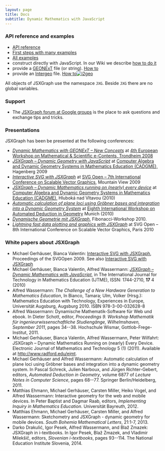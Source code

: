 ```yaml
---
layout: page
title: Docs
subtitle: Dynamic Mathematics with JavaScript
---
```

### API reference and examples

* [API reference](/docs/index.html)
* [First steps with many examples](/wiki/index.php/Documentation)
* [All examples](/wiki/index.php/Category:Examples)
* construct directly with JavaScript. In our Wiki we describe [how to do it](http://jsxgraph.uni-bayreuth.de/wiki/index.php/Documentation)
* provide a <a href="http://geonext.de" target="_blank">GEONExT</a> file (or string). [How to](http://jsxgraph.uni-bayreuth.de/wiki/index.php/Displaying_GEONExT_constructions)
* provide an <a href="http://i2geo.net/" target="_blank">Intergeo</a> file. [How to](http://jsxgraph.uni-bayreuth.de/wiki/index.php/Displaying_Intergeo_constructions)[<img class=" purwwxrngbxponrzdqjs purwwxrngbxponrzdqjs purwwxrngbxponrzdqjs purwwxrngbxponrzdqjs purwwxrngbxponrzdqjs purwwxrngbxponrzdqjs" src="http://geonext.uni-bayreuth.de/uploads/pics/Banner-Button_120x60_v2_0.png" alt="i2geo" />](http://i2geo.net)

All objects of JSXGraph use the namespace `JXG`. Beside `JXG` there are no global variables.

### Support

* The [JSXGraph forum at Google groups](https://groups.google.com/forum/#!forum/jsxgraph) is the place to ask questions and exchange tips and tricks.

### Presentations
JSXGraph has been be presented at the following conferences:

* <a href="/talks/jsxgraphMathematical_and_Scientific_e-Contents.pdf" target="_blank"><em>Dynamic Mathematics with GEONExT &#8211; New Concepts</em></a> at <a href="http://www.ntnu.no/delta/workshop/" target="_blank">4th European Workshop on Mathematical & Scientific e-Contents, Trondheim 2008</a>
* <a href="/talks/cadgme09/talk/" target="_blank"><em>JSXGraph &#8211; Dynamic Geometry with JavaScript</em></a> at <a href="http://www.risc.uni-linz.ac.at/about/conferences/cadgme2009/" target="_blank">Computer Algebra and Dynamic Geometry Systems in Mathematics Education (CADGME),</a> Hagenberg 2009
* <a href="/talks/svgopen09/presentation/index.html" target="_blank"><em>Interactive SVG with JSXGraph</em></a> at <a href="http://www.svgopen.org/2009/" target="_blank">SVG Open &#8211; 7th International Conference on Scalable Vector Graphics</a>, Mountain View 2009
* <a href="/talks/cadgme10/talk/" target="_blank"><em>JSXGraph &#8211; Dynamic Mathematics running on (nearly) every device</em></a> at <a href="http://home.pf.jcu.cz/~cadgme2010/" target="_blank">Computer Algebra and Dynamic Geometry Systems in Mathematics Education (CADGME),</a> Hluboká nad Vltavou (2010)
* <a href="/talks/adg10/presentation.pdf" target="_blank"><em>Automatic calculation of plane loci using Gröbner bases and integration into a Dynamic Geometry System</em></a> at <a href="http://icube-web.unistra.fr/adg2010/index.php/Accueil" target="_blank">Eighth International Workshop on Automated Deduction in Geometry</a> Munich (2010)
* <a href="/talks/jsxgraphFibonacci.pdf" target="_blank"><em>Dynamische Geometrie mit JSXGraph</em></a>, Fibonacci-Workshop 2010.
* <a href="http://svgopen.org/2010/presentations/37-Lightning_fast_data_plotting_and_graphics_with_JSXGraph/index.html" target="_blank"><em>Lightning fast data plotting and graphics with JSXGraph</em></a> at SVG Open &#8211; 8th International Conference on Scalable Vector Graphics, Paris 2010

### White papers about JSXGraph

* Michael Gerhäuser, Bianca Valentin: <a href="/talks/svgopen09/jsxgraph.pdf" target="_blank">Interactive SVG with JSXGraph</a>, Proceedings of the SVGOpen 2009. See also [Interactive SVG with JSXGraph](http://svgopen.org/2009/papers/14-Interactive_SVG_with_JSXGraph/)
* Michael Gerhäuser, Bianca Valentin, Alfred Wassermann: [_JSXGraph – Dynamic Mathematics with JavaScript_](https://www.editlib.org/p/109512/), in The International Journal for Technology in Mathematics Education (IJTME), ISSN: 1744-2710, **17** 4 (2010)
* Alfred Wassermann: _The Challenge of a New Hardware Generation to Mathematics Education_, In Bianco, Tamara; Ulm, Volker (Hrsg.): Mathematics Education with Technology, Experiences in Europe, Universität Augsburg, Augsburg 2010. ISBN 978-3-00-032628-8
* Alfred Wassermann: Dynamische Mathematik-Software f&uuml;r Web und ebook. In Dieter Schott, editor, <em>Proceedings 9. Workshop Mathematik f&uuml;r ingenieurwissenschaftliche Studieng&auml;nge, Wilhelmshaven, September 2011</em>, pages 34--38. Hochschule Wismar, Gottlob-Frege-Institut, 2011.
* Michael Gerhäuser, Bianca Valentin, Alfred Wassermann, Peter Wilfahrt: JSXGraph &#8211; Dynamic Mathematics Running on (nearly) Every Device. Electronic Journal of Mathematics and Technology 5 (1) (2011). Available at <http://www.radford.edu/ejmt>.
* Michael Gerh&auml;user and Alfred Wassermann: Automatic calculation of plane loci using Gr&ouml;bner bases and integration into a dynamic geometry system. In Pascal Schreck, Julien Narboux, and J&uuml;rgen Richter-Gebert, editors, <em>Automated Deduction in Geometry</em>, volume 6877 of <em>Lecture Notes in Computer Science</em>, pages 68--77. Springer Berlin/Heidelberg, 2011.
* Matthias Ehmann, Michael Gerh&auml;user, Carsten Miller, Heiko Vogel, and Alfred Wassermann: Interactive geometry for the web and mobile devices. In Peter Baptist and Dagmar Raab, editors, <em>Implementing Inquiry in Mathematics Education</em>. Universit&auml;t Bayreuth, 2012.
* Matthias Ehmann, Michael Gerh&auml;user, Carsten Miller, and Alfred Wassermann: Sketchometry and JSXGraph - dynamic geometry for mobile devices. <em>South Bohemia Mathematical Letters</em>, 21:1-7, 2013.
* Darko Drakuli&#x107;, Igor Pesek, Alfred Wassermann, and Bla&#382; Zmazek: JSXGraph in i-textbooks. In Igor Pesek, Bla&#382; Zmazek, and Vladimir Milek&scaron;i&#x010D;, editors, <em>Slovenian i-textbooks</em>, pages 93--114. The National Education Institute Slovenia, 2014.


